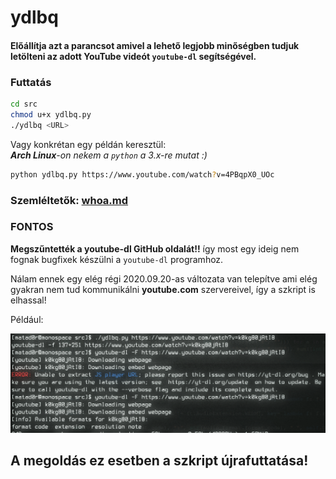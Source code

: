 # ydlbq
#### Előállítja azt a parancsot amivel a lehető legjobb minőségben tudjuk letölteni az adott YouTube videót `youtube-dl` segítségével.



### Futtatás

```bash
cd src
chmod u+x ydlbq.py
./ydlbq <URL>
```    

Vagy konkrétan egy példán keresztül:    
_**Arch Linux**-on nekem a `python` a 3.x-re mutat :)_

```bash
python ydlbq.py https://www.youtube.com/watch?v=4PBqpX0_UOc
```

### Szemléltetők: [whoa.md](docs/tests.md)


### __FONTOS__   

**Megszűntették a youtube-dl GitHub oldalát!!** így most egy ideig nem fognak bugfixek készülni a `youtube-dl` programhoz.

Nálam ennek egy elég régi 2020.09.20-as változata van telepítve ami elég gyakran nem tud kommunikálni __youtube.com__ szervereivel, így a szkript is elhassal!

Például:

![h.png](docs/images/youtube-dl_bug_BE_ADVISED.png)

## **A megoldás ez esetben a szkript újrafuttatása!**